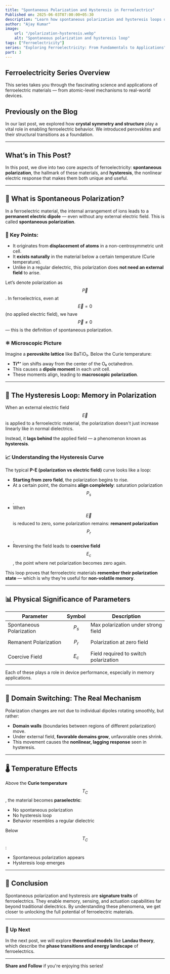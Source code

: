 ```yaml
---
title: "Spontaneous Polarization and Hysteresis in Ferroelectrics"
Published on: 2025-06-03T07:00:00+05:30
description: "Learn how spontaneous polarization and hysteresis loops define ferroelectric behavior at the macroscopic level."
author: "Ajay Kumar"
image:
    url: "/polarization-hysteresis.webp"
    alt: "Spontaneous polarization and hysteresis loop"
tags: ["Ferroelectricity"]
series: "Exploring Ferroelectricity: From Fundamentals to Applications"
part: 3
---
```


## Ferroelectricity Series Overview

This series takes you through the fascinating science and applications of ferroelectric materials — from atomic-level mechanisms to real-world devices.

## Previously on the Blog

In our last post, we explored how **crystal symmetry and structure** play a vital role in enabling ferroelectric behavior. We introduced perovskites and their structural transitions as a foundation.

---

## What’s in This Post?

In this post, we dive into two core aspects of ferroelectricity: **spontaneous polarization**, the hallmark of these materials, and **hysteresis**, the nonlinear electric response that makes them both unique and useful.

---

## 🧲 What is Spontaneous Polarization?

In a ferroelectric material, the internal arrangement of ions leads to a **permanent electric dipole** — even without any external electric field. This is called **spontaneous polarization**.

### 📌 Key Points:

-   It originates from **displacement of atoms** in a non-centrosymmetric unit cell.
-   It **exists naturally** in the material below a certain temperature (Curie temperature).
-   Unlike in a regular dielectric, this polarization does **not need an external field** to arise.

Let’s denote polarization as $$ \vec{P} $$. In ferroelectrics, even at $$ \vec{E} = 0 $$ (no applied electric field), we have $$ \vec{P} \neq 0 $$ — this is the definition of spontaneous polarization.

### ⚛️ Microscopic Picture

Imagine a **perovskite lattice** like BaTiO₃. Below the Curie temperature:

-   **Ti⁴⁺** ion shifts away from the center of the O₆ octahedron.
-   This causes a **dipole moment** in each unit cell.
-   These moments align, leading to **macroscopic polarization**.

---

## 🔁 The Hysteresis Loop: Memory in Polarization

When an external electric field $$ \vec{E} $$ is applied to a ferroelectric material, the polarization doesn't just increase linearly like in normal dielectrics.

Instead, it **lags behind** the applied field — a phenomenon known as **hysteresis**.

### 📈 Understanding the Hysteresis Curve

The typical **P-E (polarization vs electric field)** curve looks like a loop:

-   **Starting from zero field**, the polarization begins to rise.
-   At a certain point, the domains **align completely**: saturation polarization $$ P_s $$.
-   When $$ \vec{E} $$ is reduced to zero, some polarization remains: **remanent polarization** $$ P_r $$.
-   Reversing the field leads to **coercive field** $$ E_c $$, the point where net polarization becomes zero again.

This loop proves that ferroelectric materials **remember their polarization state** — which is why they're useful for **non-volatile memory**.

---

## 📊 Physical Significance of Parameters

| Parameter                | Symbol    | Description                           |
| ------------------------ | --------- | ------------------------------------- |
| Spontaneous Polarization | $$ P_s $$ | Max polarization under strong field   |
| Remanent Polarization    | $$ P_r $$ | Polarization at zero field            |
| Coercive Field           | $$ E_c $$ | Field required to switch polarization |

Each of these plays a role in device performance, especially in memory applications.

---

## 🧠 Domain Switching: The Real Mechanism

Polarization changes are not due to individual dipoles rotating smoothly, but rather:

-   **Domain walls** (boundaries between regions of different polarization) move.
-   Under external field, **favorable domains grow**, unfavorable ones shrink.
-   This movement causes the **nonlinear, lagging response** seen in hysteresis.

---

## 🌡️ Temperature Effects

Above the **Curie temperature** $$ T_C $$, the material becomes **paraelectric**:

-   No spontaneous polarization
-   No hysteresis loop
-   Behavior resembles a regular dielectric

Below $$ T_C $$:

-   Spontaneous polarization appears
-   Hysteresis loop emerges

---

## 🧩 Conclusion

Spontaneous polarization and hysteresis are **signature traits** of ferroelectrics. They enable memory, sensing, and actuation capabilities far beyond traditional dielectrics. By understanding these phenomena, we get closer to unlocking the full potential of ferroelectric materials.

---

### 🧭 Up Next

In the next post, we will explore **theoretical models** like **Landau theory**, which describe the **phase transitions and energy landscape** of ferroelectrics.

---

**Share and Follow** if you're enjoying this series!
